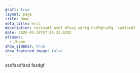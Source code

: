 ```yaml
---
draft: true
layout: page
title: Home
meta_title: etst
description: testasdf asdf dfsag sdrtg hsdfghsdfg  sadfasdf
date: 2020-03-18T07:16:32.628Z
aliases:
  - /home
show_sidebar: true
show_featured_image: false
---
```

asdfasdfasd fasdgf